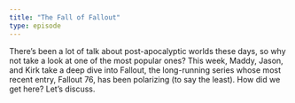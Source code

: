 ```yaml
---
title: "The Fall of Fallout"
type: episode
---
```

There’s been a lot of talk about post-apocalyptic worlds these days, so why not take a look at one of the most popular ones? This week, Maddy, Jason, and Kirk take a deep dive into Fallout, the long-running series whose most recent entry, Fallout 76, has been polarizing (to say the least). How did we get here? Let’s discuss.